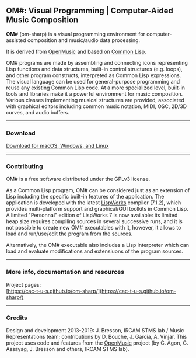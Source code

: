 
## **OM#**: Visual Programming | Computer-Aided Music Composition


**OM#** (om-sharp) is a visual programming environment for computer-assisted composition and music/audio data processing.

It is derived from [OpenMusic](http://repmus.ircam.fr/openmusic/) and based on [Common Lisp](http://www.gigamonkeys.com/book/introduction-why-lisp.html). 

OM# programs are made by assembling and connecting icons representing Lisp functions and data structures, built-in control structures (e.g. loops), and other program constructs, interpreted as Common Lisp expressions. 
The visual language can be used for general-purpose programming and reuse any existing Common Lisp code. 
At a more specialized level, built-in tools and libraries make it a powerful environment for music composition. Various classes implementing musical structures are provided, associated with graphical editors including common music notation, MIDI, OSC, 2D/3D curves, and audio buffers.

------

### Download

[Download for macOS, Windows, and Linux](https://github.com/cac-t-u-s/om-sharp/releases/latest)


------

### Contributing

OM# is a free software distributed under the GPLv3 license. 

As a Common Lisp program, OM# can be considered just as an extension of Lisp including the specific built-in features of the application.
The application is developed with the latest [LispWorks](http://www.lispworks.com/) compiler (7.1.2), which provides multi-platform support and graphical/GUI toolkits in Common Lisp. 
A limited "Personnal" edition of LispWorks 7 is now available: its limited heap size requires compiling sources in several successive runs, and it is not possible to create new OM# executables with it, however, it allows to load and run/use/edit the program from the sources.

Alternatively, the OM# executable also includes a Lisp interpreter which can load and evaluate modifications and extensiuons of the program sources.


------

### More info, documentation and resources

Project pages:    
[https://cac-t-u-s.github.io/om-sharp/](https://cac-t-u-s.github.io/om-sharp/)


------

### Credits

Design and development 2013-2019: J. Bresson, IRCAM STMS lab / Music Representations team; contributions by D. Bouche, J. Garcia, A. Vinjar.
This project uses code and features from the [OpenMusic](https://github.com/openmusic-project/openmusic/) project (by C. Agon, G. Assayag, J. Bresson and others, IRCAM STMS lab). 
